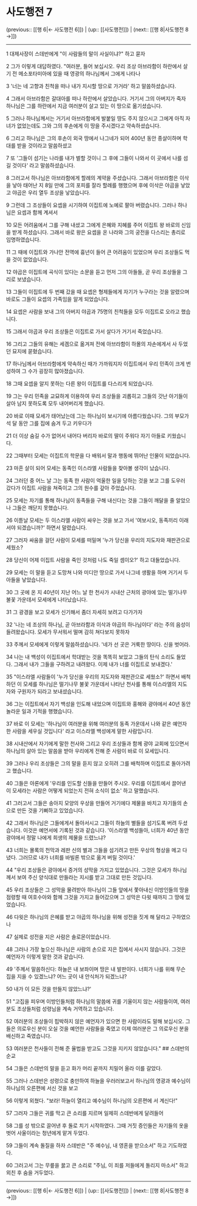 # 사도행전 7

(previous:: [[행 6|← 사도행전 6]]) | (up:: [[사도행전]]) | (next:: [[행 8|사도행전 8 →]])

***




1 
대제사장이 스데반에게 "이 사람들의 말이 사실이냐?" 하고 묻자 



2 
그가 이렇게 대답하였다. "여러분, 들어 보십시오. 우리 조상 아브라함이 하란에서 살기 전 메소포타미아에 있을 때 영광의 하나님께서 그에게 나타나 



3 
'너는 네 고향과 친척을 떠나 내가 지시할 땅으로 가거라' 하고 말씀하셨습니다. 



4 
그래서 아브라함은 갈대아를 떠나 하란에서 살았습니다. 거기서 그의 아버지가 죽자 하나님은 그를 하란에서 지금 여러분이 살고 있는 이 땅으로 옮기셨습니다. 



5 
그러나 하나님께서는 거기서 아브라함에게 발붙일 땅도 주지 않으시고 그에게 아직 자녀가 없었는데도 그와 그의 후손에게 이 땅을 주시겠다고 약속하셨습니다. 



6 
그리고 하나님은 그의 후손이 외국 땅에서 나그네가 되어 400년 동안 종살이하며 학대를 받을 것이라고 말씀하셨고 



7 
또 '그들이 섬기는 나라를 내가 벌할 것이니 그 후에 그들이 나와서 이 곳에서 나를 섬길 것이다' 라고 말씀하셨습니다. 



8 
그러고서 하나님은 아브라함에게 할례의 계약을 주셨습니다. 그래서 아브라함은 이삭을 낳아 태어난 지 8일 만에 그의 포피를 잘라 할례를 행했으며 후에 이삭은 야곱을 낳았고 야곱은 우리 열두 조상을 낳았습니다. 



9 
그런데 그 조상들이 요셉을 시기하여 이집트에 노예로 팔아 버렸습니다. 그러나 하나님은 요셉과 함께 계셔서 



10 
모든 어려움에서 그를 구해 내셨고 그에게 은혜와 지혜를 주어 이집트 왕 바로의 신임을 받게 하셨습니다. 그래서 바로 왕은 요셉을 온 나라와 그의 궁전을 다스리는 총리로 임명하였습니다. 



11 
그 때에 이집트와 가나안 전역에 흉년이 들어 큰 어려움이 있었으며 우리 조상들도 먹을 것이 없었습니다. 



12 
야곱은 이집트에 곡식이 있다는 소문을 듣고 먼저 그의 아들들, 곧 우리 조상들을 그리로 보냈습니다. 



13 
그들이 이집트에 두 번째 갔을 때 요셉은 형제들에게 자기가 누구라는 것을 알렸으며 바로도 그들이 요셉의 가족임을 알게 되었습니다. 



14 
요셉은 사람을 보내 그의 아버지 야곱과 75명의 친척들을 모두 이집트로 오라고 했습니다. 



15 
그래서 야곱과 우리 조상들은 이집트로 가서 살다가 거기서 죽었습니다. 



16 
그리고 그들의 유해는 세겜으로 옮겨져 전에 아브라함이 하몰의 자손에게서 사 두었던 묘지에 묻혔습니다. 



17 
하나님께서 아브라함에게 약속하신 때가 가까워지자 이집트에서 우리 민족이 크게 번성하여 그 수가 굉장히 많아졌습니다. 



18 
그때 요셉을 알지 못하는 다른 왕이 이집트를 다스리게 되었습니다. 



19 
그는 우리 민족을 교묘하게 이용하여 우리 조상들을 괴롭히고 그들의 갓난 아기들이 살아 남지 못하도록 모두 내어버리게 했습니다. 



20 
바로 이때 모세가 태어났는데 그는 하나님이 보시기에 아름다웠습니다. 그의 부모가 석 달 동안 그를 집에 숨겨 두고 키우다가 



21 
더 이상 숨길 수가 없어서 내어다 버리자 바로의 딸이 주워다 자기 아들로 키웠습니다. 



22 
그때부터 모세는 이집트의 학문을 다 배워서 말과 행동에 뛰어난 인물이 되었습니다. 



23 
마흔 살이 되어 모세는 동족인 이스라엘 사람들을 찾아볼 생각이 났습니다. 



24 
그러던 중 어느 날 그는 동족 한 사람이 억울한 일을 당하는 것을 보고 그를 도우러 갔다가 이집트 사람을 쳐죽이고 그의 원수를 갚아 주었습니다. 



25 
모세는 자기를 통해 하나님이 동족들을 구해 내신다는 것을 그들이 깨달을 줄 알았으나 그들은 깨닫지 못했습니다. 



26 
이튿날 모세는 두 이스라엘 사람이 싸우는 것을 보고 가서 '여보시오, 동족끼리 이래서야 되겠습니까?' 하면서 말렸습니다. 



27 
그러자 싸움을 걸던 사람이 모세를 떠밀며 '누가 당신을 우리의 지도자와 재판관으로 세웠소? 



28 
당신이 어제 이집트 사람을 죽인 것처럼 나도 죽일 셈이오?' 하고 대들었습니다. 



29 
모세는 이 말을 듣고 도망쳐 나와 미디안 땅으로 가서 나그네 생활을 하며 거기서 두 아들을 낳았습니다. 



30 
그 곳에 온 지 40년이 지난 어느 날 한 천사가 시내산 근처의 광야에 있는 떨기나무 불꽃 가운데서 모세에게 나타났습니다. 



31 
그 광경을 보고 모세가 신기해서 좀더 자세히 보려고 다가가자 



32 
'나는 네 조상의 하나님, 곧 아브라함과 이삭과 야곱의 하나님이다' 라는 주의 음성이 들려왔습니다. 모세가 무서워서 떨며 감히 쳐다보지 못하자 



33 
주께서 모세에게 이렇게 말씀하셨습니다. '네가 선 곳은 거룩한 땅이다. 신을 벗어라. 



34 
나는 내 백성이 이집트에서 학대받는 것을 똑똑히 보았고 그들의 탄식 소리도 들었다. 그래서 내가 그들을 구하려고 내려왔다. 이제 내가 너를 이집트로 보내겠다.' 



35 
"이스라엘 사람들이 '누가 당신을 우리의 지도자와 재판관으로 세웠소?' 하면서 배척하던 이 모세를 하나님은 떨기나무 불꽃 가운데서 나타난 천사를 통해 이스라엘의 지도자와 구원자가 되라고 보내셨습니다. 



36 
그는 이집트에서 자기 백성을 인도해 내었으며 이집트와 홍해와 광야에서 40년 동안 놀라운 일과 기적을 행했습니다. 



37 
바로 이 모세는 '하나님이 여러분을 위해 여러분의 동족 가운데서 나와 같은 예언자 한 사람을 세우실 것입니다' 라고 이스라엘 백성에게 말한 사람입니다. 



38 
시내산에서 자기에게 말한 천사와 그리고 우리 조상들과 함께 광야 교회에 있으면서 하나님의 살아 있는 말씀을 받아 우리에게 전해 준 사람이 바로 이 모세입니다. 



39 
그러나 우리 조상들은 그의 말을 듣지 않고 오히려 그를 배척하며 이집트로 돌아가려고 했습니다. 



40 
그들은 아론에게 '우리를 인도할 신들을 만들어 주시오. 우리를 이집트에서 끌어낸 이 모세라는 사람은 어떻게 되었는지 전혀 소식이 없소' 하고 말했습니다. 



41 
그러고서 그들은 송아지 모양의 우상을 만들어 거기에다 제물을 바치고 자기들의 손으로 만든 것을 기뻐하고 있었습니다. 



42 
그래서 하나님은 그들에게서 돌아서시고 그들이 하늘의 별들을 섬기도록 버려 두셨습니다. 이것은 예언서에 기록된 것과 같습니다. '이스라엘 백성들아, 너희가 40년 동안 광야에서 정말 나에게 희생의 제물을 드렸느냐? 



43 
너희는 몰록의 천막과 레판 신의 별과 그들을 섬기려고 만든 우상의 형상을 메고 다녔다. 그러므로 내가 너희를 바빌론 밖으로 옮겨 버릴 것이다.' 



44 
"우리 조상들은 광야에서 증거의 성막을 가지고 있었습니다. 그것은 모세가 하나님께서 보여 주신 양식대로 만들라는 지시를 받고 그대로 만든 것입니다. 



45 
우리 조상들은 그 성막을 물려받아 하나님이 그들 앞에서 쫓아내신 이방인들의 땅을 점령할 때 여호수아와 함께 그것을 가지고 들어갔으며 그 성막은 다윗 때까지 그 땅에 있었습니다. 



46 
다윗은 하나님의 은혜를 받고 야곱의 하나님을 위해 성전을 짓게 해 달라고 구하였으나 



47 
실제로 성전을 지은 사람은 솔로몬이었습니다. 



48 
그러나 가장 높으신 하나님은 사람의 손으로 지은 집에서 사시지 않습니다. 그것은 예언자가 이렇게 말한 것과 같습니다. 



49 
'주께서 말씀하신다: 하늘은 내 보좌이며 땅은 내 발판이다. 너희가 나를 위해 무슨 집을 지을 수 있겠느냐? 어느 곳이 내 안식처가 되겠느냐? 



50 
내가 이 모든 것을 만들지 않았느냐?' 



51 
"고집을 피우며 이방인들처럼 하나님의 말씀에 귀를 기울이지 않는 사람들이여, 여러분도 조상들처럼 성령님을 계속 거역하고 있습니다. 



52 
여러분의 조상들이 핍박하지 않은 예언자가 있으면 한 사람이라도 말해 보십시오. 그들은 의로우신 분이 오실 것을 예언한 사람들을 죽였고 이제 여러분은 그 의로우신 분을 배신하고 죽였습니다. 



53 
여러분은 천사들이 전해 준 율법을 받고도 그것을 지키지 않았습니다." ## 스데반의 순교 



54 
그들은 스데반의 말을 듣고 화가 머리 끝까지 치밀어 올라 이를 갈았다. 



55 
그러나 스데반은 성령으로 충만하여 하늘을 우러러보고서 하나님의 영광과 예수님이 하나님의 오른편에 서신 것을 보고 



56 
이렇게 외쳤다. "보라! 하늘이 열리고 예수님이 하나님의 오른편에 서 계신다!" 



57 
그러자 그들은 귀를 막고 큰 소리를 지르며 일제히 스데반에게 달려들어 



58 
그를 성 밖으로 끌어낸 후 돌로 치기 시작하였다. 그때 거짓 증인들은 자기들의 옷을 벗어 사울이라는 청년에게 맡겨 두었다. 



59 
그들이 계속 돌질을 하자 스데반은 "주 예수님, 내 영혼을 받으소서" 하고 기도하였다. 



60 
그러고서 그는 무릎을 꿇고 큰 소리로 "주님, 이 죄를 저들에게 돌리지 마소서" 하고 외친 후 숨을 거두었다.

***

(previous:: [[행 6|← 사도행전 6]]) | (up:: [[사도행전]]) | (next:: [[행 8|사도행전 8 →]])

